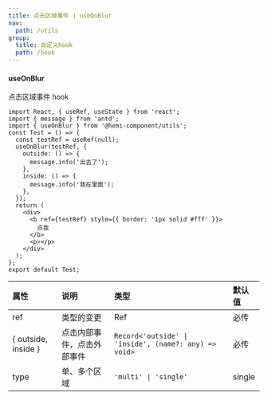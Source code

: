 ```yaml
---
title: 点击区域事件 | useOnBlur
nav:
  path: /utils
group:
  title: 自定义hook
  path: /hook
---
```


#### useOnBlur

点击区域事件 hook

```tsx
import React, { useRef, useState } from 'react';
import { message } from 'antd';
import { useOnBlur } from '@hemi-component/utils';
const Test = () => {
  const testRef = useRef(null);
  useOnBlur(testRef, {
    outside: () => {
      message.info('出去了');
    },
    inside: () => {
      message.info('我在里面');
    },
  });
  return (
    <div>
      <b ref={testRef} style={{ border: '1px solid #fff' }}>
        点我
      </b>
      <p></p>
    </div>
  );
};
export default Test;
```

| 属性 | 说明 | 类型 | 默认值 |
| :-- | :-- | :-- | :-- |
| ref | 类型的变更 | Ref | 必传 |
| { outside, inside } | 点击内部事件，点击外部事件 | `Record<'outside' \| 'inside', (name?: any) => void>` | 必传 |
| type | 单、多个区域 | `'multi' \| 'single'` | single |
